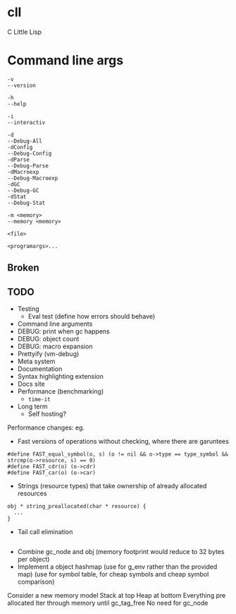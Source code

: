 # cll
C Little Lisp

# Command line args

```
-v
--version

-h
--help

-i
--interactiv

-d
--Debug-All
-dConfig
--Debug-Config
-dParse
--Debug-Parse
-dMacroexp
--Debug-Macroexp
-dGC
--Debug-GC
-dStat
--Debug-Stat

-m <memory>
--memory <memory>

<file>

<programargs>...
```

## Broken


## TODO
- Testing
  - Eval test (define how errors should behave)
- Command line arguments
- DEBUG: print when gc happens
- DEBUG: object count
- DEBUG: macro expansion
- Prettyify (vm-debug)
- Meta system
- Documentation
- Syntax highlighting extension
- Docs site
- Performance (benchmarking)
  - `time-it`
- Long term
  - Self hosting?

Performance changes:
eg.
- Fast versions of operations without checking, where there are garuntees
```
#define FAST_equal_symbol(o, s) (o != nil && o->type == type_symbol && strcmp(o->resource, s) == 0)
#define FAST_cdr(o) (o->cdr)
#define FAST_car(o) (o->car)
```
- Strings (resource types) that take ownership of already allocated resources
```
obj * string_preallocated(char * resource) {
  ...
}
```
- Tail call elimination
```

```
- Combine gc_node and obj (memory footprint would reduce to 32 bytes per object)
- Implement a object hashmap
  (use for g_env rather than the provided map)
  (use for symbol table, for cheap symbols and cheap symbol comparison)

Consider a new memory model
Stack at top
Heap at bottom
Everything pre allocated
Iter through memory until gc_tag_free
No need for gc_node
